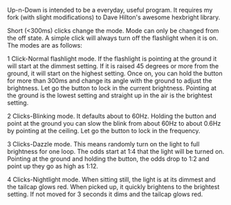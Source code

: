 Up-n-Down is intended to be a everyday, useful program.  It requires my fork (with slight modifications) to Dave Hilton's awesome hexbright library.

Short (<300ms) clicks change the mode.  Mode can only be changed from the off state. A simple click will always turn off the flashlight when it is on. The modes are as follows:

1 Click-Normal flashlight mode.  If the flashlight is pointing at the ground it will start at the dimmest setting. If it is raised 45 degrees or more from the ground, it will start on the highest setting. Once on, you can hold the button for more than 300ms and change its angle with the ground to adjust the brightness.  Let go the button to lock in the current brightness. Pointing at the ground is the lowest setting and straight up in the air is the brightest setting.

2 Clicks-Blinking mode. It defaults about to 60Hz.  Holding the button and point at the ground you can slow the blink from about 60Hz to about 0.6Hz by pointing at the ceiling. Let go the button to lock in the frequency.

3 Clicks-Dazzle mode. This means randomly turn on the light to full brightness for one loop.  The odds start at 1:4 that the light will be turned on.  Pointing at the ground and holding the button, the odds drop to 1:2 and point up they go as high as 1:12.

4 Clicks-Nightlight mode.  When sitting still, the light is at its dimmest and the tailcap glows red.  When picked up, it quickly brightens to the brightest setting.  If not moved for 3 seconds it dims and the tailcap glows red.
